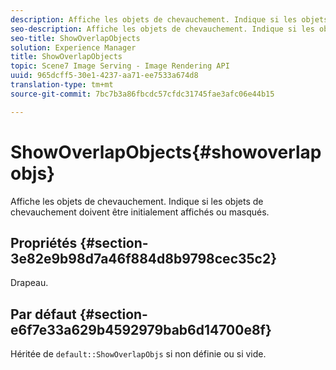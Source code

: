 ```yaml
---
description: Affiche les objets de chevauchement. Indique si les objets de chevauchement doivent être initialement affichés ou masqués.
seo-description: Affiche les objets de chevauchement. Indique si les objets de chevauchement doivent être initialement affichés ou masqués.
seo-title: ShowOverlapObjects
solution: Experience Manager
title: ShowOverlapObjects
topic: Scene7 Image Serving - Image Rendering API
uuid: 965dcff5-30e1-4237-aa71-ee7533a674d8
translation-type: tm+mt
source-git-commit: 7bc7b3a86fbcdc57cfdc31745fae3afc06e44b15

---
```



# ShowOverlapObjects{#showoverlapobjs}

Affiche les objets de chevauchement. Indique si les objets de chevauchement doivent être initialement affichés ou masqués.

## Propriétés {#section-3e82e9b98d7a46f884d8b9798cec35c2}

Drapeau.

## Par défaut {#section-e6f7e33a629b4592979bab6d14700e8f}

Héritée de `default::ShowOverlapObjs` si non définie ou si vide.
